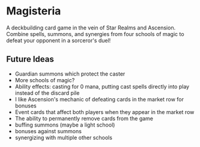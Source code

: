 # Magisteria

A deckbuilding card game in the vein of Star Realms and Ascension. Combine spells, summons, and synergies from four schools of magic to defeat your opponent in a sorceror's duel!

## Future Ideas

- Guardian summons which protect the caster
- More schools of magic?
- Ability effects: casting for 0 mana, putting cast spells directly into play instead of the discard pile
- I like Ascension's mechanic of defeating cards in the market row for bonuses
- Event cards that affect both players when they appear in the market row
- The ability to permanently remove cards from the game
- buffing summons (maybe a light school)
- bonuses against summons
- synergizing with multiple other schools
